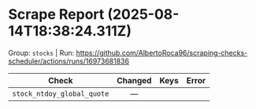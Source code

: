 # Scrape Report (2025-08-14T18:38:24.311Z)

Group: `stocks`  |  Run: https://github.com/AlbertoRoca96/scraping-checks-scheduler/actions/runs/16973681836

| Check | Changed | Keys | Error |
|---|:---:|:--|:--|
| `stock_ntdoy_global_quote` | — |  |  |
